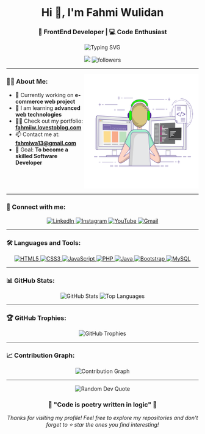 <h1 align="center">Hi 👋, I'm Fahmi Wulidan</h1>
<h3 align="center">🚀 FrontEnd Developer | 💻 Code Enthusiast</h3>

<p align="center">
  <img src="https://readme-typing-svg.herokuapp.com?font=Fira+Code&pause=1000&color=36BCF7&center=true&vCenter=true&width=435&lines=Welcome+to+my+GitHub+Profile!;I'm+a+passionate+developer;Always+learning+new+things;Let's+build+something+amazing!" alt="Typing SVG" />
</p>

<p align="center"> 
  <img src="https://komarev.com/ghpvc/?username=fahmiwulidan&label=Profile%20views&color=129e00&style=for-the-badge" /> 
  <img src="https://img.shields.io/github/followers/fahmiwulidan?style=for-the-badge&color=blue" alt="followers" />
</p>

---

<img align="right" alt="Coding" width="300" height="300" src="https://raw.githubusercontent.com/devSouvik/devSouvik/master/gif3.gif">

### 🧑‍💻 About Me:

- 🔭 Currently working on **e-commerce web project**
- 🌱 I am learning **advanced web technologies**
- 👨‍💻 Check out my portfolio: **[fahmiiw.lovestoblog.com](https://fahmiiw.lovestoblog.com/)**
- 📫 Contact me at: **fahmiwa13@gmail.com**
- 🎯 Goal: **To become a skilled Software Developer**

<br clear="right"/>

---

### 🤝 Connect with me:

<p align="center">
<a href="https://www.linkedin.com/in/fahmii-wulidan-1b4725358/" target="blank">
  <img align="center" src="https://img.shields.io/badge/LinkedIn-0077B5?style=for-the-badge&logo=linkedin&logoColor=white" alt="LinkedIn" />
</a>
<a href="https://instagram.com/fahmiw50_" target="blank">
  <img align="center" src="https://img.shields.io/badge/Instagram-E4405F?style=for-the-badge&logo=instagram&logoColor=white" alt="Instagram" />
</a>
<a href="https://www.youtube.com/channel" target="blank">
  <img align="center" src="https://img.shields.io/badge/YouTube-FF0000?style=for-the-badge&logo=youtube&logoColor=white" alt="YouTube" />
</a>
<a href="mailto:fahmiwa13@gmail.com" target="blank">
  <img align="center" src="https://img.shields.io/badge/Gmail-D14836?style=for-the-badge&logo=gmail&logoColor=white" alt="Gmail" />
</a>
</p>

---

### 🛠️ Languages and Tools:

<p align="center">
  <a href="https://www.w3.org/html/" target="_blank" rel="noreferrer">
    <img src="https://img.shields.io/badge/HTML5-E34F26?style=flat-square&logo=html5&logoColor=white" alt="HTML5"/>
  </a>
  <a href="https://www.w3schools.com/css/" target="_blank" rel="noreferrer">
    <img src="https://img.shields.io/badge/CSS3-1572B6?style=flat-square&logo=css3&logoColor=white" alt="CSS3"/>
  </a>
  <a href="https://developer.mozilla.org/en-US/docs/Web/JavaScript" target="_blank" rel="noreferrer">
    <img src="https://img.shields.io/badge/JavaScript-F7DF1E?style=flat-square&logo=javascript&logoColor=black" alt="JavaScript"/>
  </a>
  <a href="https://www.php.net" target="_blank" rel="noreferrer">
    <img src="https://img.shields.io/badge/PHP-777BB4?style=flat-square&logo=php&logoColor=white" alt="PHP"/>
  </a>
  <a href="https://www.java.com" target="_blank" rel="noreferrer">
    <img src="https://img.shields.io/badge/Java-ED8B00?style=flat-square&logo=openjdk&logoColor=white" alt="Java"/>
  </a>
  <a href="https://getbootstrap.com" target="_blank" rel="noreferrer">
    <img src="https://img.shields.io/badge/Bootstrap-563D7C?style=flat-square&logo=bootstrap&logoColor=white" alt="Bootstrap"/>
  </a>
  <a href="https://www.mysql.com/" target="_blank" rel="noreferrer">
    <img src="https://img.shields.io/badge/MySQL-4479A1?style=flat-square&logo=mysql&logoColor=white" alt="MySQL"/>
  </a>
</p>

---

### 📊 GitHub Stats:

<div align="center">
  <img height="180em" src="https://github-readme-stats.vercel.app/api?username=fahmiwulidan&show_icons=true&theme=light" alt="GitHub Stats" />
  <img height="180em" src="https://github-readme-stats.vercel.app/api/top-langs?username=fahmiwulidan&layout=compact&theme=light" alt="Top Languages" />
</div>

---

### 🏆 GitHub Trophies:

<div align="center">
  <img src="https://github-profile-trophy.vercel.app/?username=fahmiwulidan&theme=light" alt="GitHub Trophies" />
</div>

---

### 📈 Contribution Graph:

<div align="center">
  <img src="https://github-readme-activity-graph.vercel.app/graph?username=fahmiwulidan&theme=light" alt="Contribution Graph" />
</div>

---

<div align="center">
  <img src="https://quotes-github-readme.vercel.app/api?type=horizontal&theme=light" alt="Random Dev Quote"/>
</div>

<div align="center">
  <h3>🌟 "Code is poetry written in logic" 🌟</h3>
  <p><i>Thanks for visiting my profile! Feel free to explore my repositories and don't forget to ⭐ star the ones you find interesting!</i></p>
</div>
